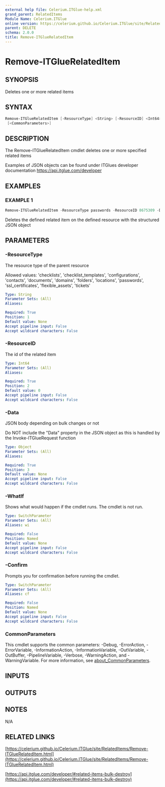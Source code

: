 ```yaml
---
external help file: Celerium.ITGlue-help.xml
grand_parent: RelatedItems
Module Name: Celerium.ITGlue
online version: https://celerium.github.io/Celerium.ITGlue/site/RelatedItems/Remove-ITGlueRelatedItem.html
parent: DELETE
schema: 2.0.0
title: Remove-ITGlueRelatedItem
---
```


# Remove-ITGlueRelatedItem

## SYNOPSIS
Deletes one or more related items

## SYNTAX

```powershell
Remove-ITGlueRelatedItem [-ResourceType] <String> [-ResourceID] <Int64> [-Data] <Object> [-WhatIf] [-Confirm]
 [<CommonParameters>]
```

## DESCRIPTION
The Remove-ITGlueRelatedItem cmdlet deletes one or more specified
related items

Examples of JSON objects can be found under ITGlues developer documentation
    https://api.itglue.com/developer

## EXAMPLES

### EXAMPLE 1
```powershell
Remove-ITGlueRelatedItem -ResourceType passwords -ResourceID 8675309 -Data $JsonBody
```

Deletes the defined related item on the defined resource with the structured
JSON object

## PARAMETERS

### -ResourceType
The resource type of the parent resource

Allowed values:
'checklists', 'checklist_templates', 'configurations', 'contacts',
'documents', 'domains', 'folders', 'locations', 'passwords', 'ssl_certificates',
'flexible_assets', 'tickets'

```yaml
Type: String
Parameter Sets: (All)
Aliases:

Required: True
Position: 1
Default value: None
Accept pipeline input: False
Accept wildcard characters: False
```

### -ResourceID
The id of the related item

```yaml
Type: Int64
Parameter Sets: (All)
Aliases:

Required: True
Position: 2
Default value: 0
Accept pipeline input: False
Accept wildcard characters: False
```

### -Data
JSON body depending on bulk changes or not

Do NOT include the "Data" property in the JSON object as this is handled
by the Invoke-ITGlueRequest function

```yaml
Type: Object
Parameter Sets: (All)
Aliases:

Required: True
Position: 3
Default value: None
Accept pipeline input: False
Accept wildcard characters: False
```

### -WhatIf
Shows what would happen if the cmdlet runs.
The cmdlet is not run.

```yaml
Type: SwitchParameter
Parameter Sets: (All)
Aliases: wi

Required: False
Position: Named
Default value: None
Accept pipeline input: False
Accept wildcard characters: False
```

### -Confirm
Prompts you for confirmation before running the cmdlet.

```yaml
Type: SwitchParameter
Parameter Sets: (All)
Aliases: cf

Required: False
Position: Named
Default value: None
Accept pipeline input: False
Accept wildcard characters: False
```

### CommonParameters
This cmdlet supports the common parameters: -Debug, -ErrorAction, -ErrorVariable, -InformationAction, -InformationVariable, -OutVariable, -OutBuffer, -PipelineVariable, -Verbose, -WarningAction, and -WarningVariable. For more information, see [about_CommonParameters](http://go.microsoft.com/fwlink/?LinkID=113216).

## INPUTS

## OUTPUTS

## NOTES
N/A

## RELATED LINKS

[https://celerium.github.io/Celerium.ITGlue/site/RelatedItems/Remove-ITGlueRelatedItem.html](https://celerium.github.io/Celerium.ITGlue/site/RelatedItems/Remove-ITGlueRelatedItem.html)

[https://api.itglue.com/developer/#related-items-bulk-destroy](https://api.itglue.com/developer/#related-items-bulk-destroy)

